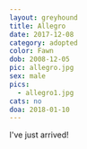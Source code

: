 ```yaml
---
layout: greyhound
title: Allegro
date: 2017-12-08
category: adopted
color: Fawn
dob: 2008-12-05
pic: allegro.jpg
sex: male
pics:
  - allegro1.jpg
cats: no
doa: 2018-01-10
---
```


I've just arrived!
